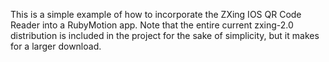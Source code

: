 
This is a simple example of how to incorporate the ZXing IOS QR Code Reader into a RubyMotion app.  Note that the entire current zxing-2.0 distribution is included in the project for the sake of simplicity, but it makes for a larger download.
